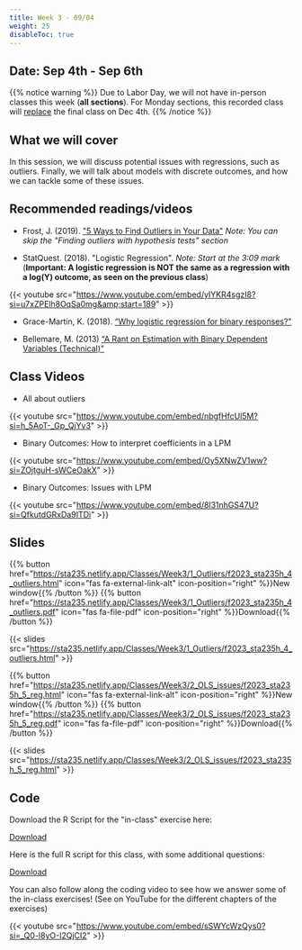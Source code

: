```yaml
---
title: Week 3 - 09/04
weight: 25
disableToc: true
---
```


## Date: Sep 4th - Sep 6th

{{% notice warning %}}
Due to Labor Day, we will not have in-person classes this week (**all sections**). For Monday sections, this recorded class will <u>replace</u> the final class on Dec 4th.
{{% /notice %}}

## What we will cover

In this session, we will discuss potential issues with regressions, such as outliers. Finally, we will talk about models with discrete outcomes, and how we can tackle some of these issues.

## Recommended readings/videos

- Frost, J. (2019). ["5 Ways to Find Outliers in Your Data"](https://statisticsbyjim.com/basics/outliers/) *Note: You can skip the "Finding outliers with hypothesis tests" section*

- StatQuest. (2018). "Logistic Regression". *Note: Start at the 3:09 mark* (**Important: A logistic regression is NOT the same as a regression with a log(Y) outcome, as seen on the previous class**)

{{< youtube src="https://www.youtube.com/embed/yIYKR4sgzI8?si=u7xZPElh8OqSa0mg&amp;start=189" >}}

- Grace-Martin, K. (2018). [“Why logistic regression for binary responses?"](https://www.theanalysisfactor.com/why-logistic-regression-for-binary-response/)


- Bellemare, M. (2013) [“A Rant on Estimation with Binary Dependent Variables (Technical)"](http://marcfbellemare.com/wordpress/8951)


## Class Videos

- All about outliers

{{< youtube src="https://www.youtube.com/embed/nbgfHfcUl5M?si=h_5AoT-_Gp_QjYv3" >}}

- Binary Outcomes: How to interpret coefficients in a LPM

{{< youtube src="https://www.youtube.com/embed/Oy5XNwZV1ww?si=ZOjtguH-sWCeOakX" >}}

- Binary Outcomes: Issues with LPM

{{< youtube src="https://www.youtube.com/embed/8l31nhGS47U?si=QfkutdGRxDa9ITDi" >}}

## Slides

{{% button href="https://sta235.netlify.app/Classes/Week3/1_Outliers/f2023_sta235h_4_outliers.html" icon="fas fa-external-link-alt" icon-position="right" %}}New window{{% /button %}} {{% button href="https://sta235.netlify.app/Classes/Week3/1_Outliers/f2023_sta235h_4_outliers.pdf" icon="fas fa-file-pdf" icon-position="right" %}}Download{{% /button %}} 

{{< slides src="https://sta235.netlify.app/Classes/Week3/1_Outliers/f2023_sta235h_4_outliers.html" >}}


{{% button href="https://sta235.netlify.app/Classes/Week3/2_OLS_issues/f2023_sta235h_5_reg.html" icon="fas fa-external-link-alt" icon-position="right" %}}New window{{% /button %}} {{% button href="https://sta235.netlify.app/Classes/Week3/2_OLS_issues/f2023_sta235h_5_reg.pdf" icon="fas fa-file-pdf" icon-position="right" %}}Download{{% /button %}} 

{{< slides src="https://sta235.netlify.app/Classes/Week3/2_OLS_issues/f2023_sta235h_5_reg.html" >}}

## Code
 
Download the R Script for the "in-class" exercise here:
<script>let date = Date.now();</script>
<a onclick="gtag('event','code3_inclass', {'event_category': 'code','event_label': 'code3_inclass', 'event_action': date, 'debug_mode':true });" href="https://raw.githubusercontent.com/maibennett/sta235/main/exampleSite/content/Classes/Week3/2_OLS_Issues/code/f2023_sta235h_3_reg_inclass.R" target="_blank" class="btn btn-default">Download<i class="fas fa-code"></i></a>

Here is the full R script for this class, with some additional questions: 

<a onclick="gtag('event','code3', {'event_category': 'code','event_label': 'code3', 'event_action': date, 'debug_mode':true });" href="https://raw.githubusercontent.com/maibennett/sta235/main/exampleSite/content/Classes/Week3/2_OLS_Issues/code/f2023_sta235h_3_reg.R" target="_blank" class="btn btn-default">Download<i class="fas fa-code"></i></a>

You can also follow along the coding video to see how we answer some of the in-class exercises! (See on YouTube for the different chapters of the exercises)

{{< youtube src="https://www.youtube.com/embed/sSWYcWzQys0?si=_Q0-l8yO-I2QjCI2" >}}